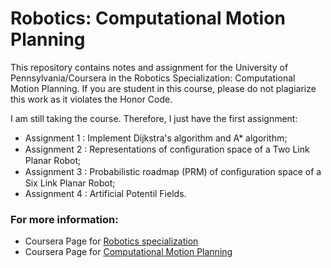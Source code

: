 # Robotics: Computational Motion Planning

This repository contains notes and assignment for the University of Pennsylvania/Coursera in the Robotics Specialization: Computational Motion Planning. If you are student in this course, please do not plagiarize this work as it violates the Honor Code.

I am still taking the course. Therefore, I just have the first assignment:

 * Assignment 1 : Implement Dijkstra's algorithm and A* algorithm;
 * Assignment 2 : Representations of conﬁguration space of a Two Link Planar Robot;
 * Assignment 3 : Probabilistic roadmap (PRM) of conﬁguration space of a Six Link Planar Robot;
 * Assignment 4 : Artificial Potentil Fields.

### For more information:

 * Coursera Page for [Robotics specialization](https://www.coursera.org/specializations/robotics) 
 * Coursera Page for [Computational Motion Planning](https://www.coursera.org/learn/robotics-motion-planning)  
